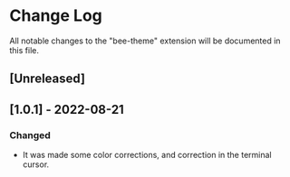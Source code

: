 # Change Log

All notable changes to the "bee-theme" extension will be documented in this file.

## [Unreleased]

## [1.0.1] - 2022-08-21

### Changed

- It was made some color corrections, and correction in the terminal cursor.